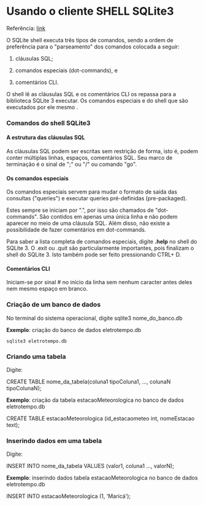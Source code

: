 # Usando o cliente SHELL SQLite3

Referência: [link](https://www.sqlite.org/cli.html)

O SQLite shell executa três tipos de comandos, sendo a ordem de preferência
para o "parseamento" dos comandos colocada a seguir:

1. cláusulas SQL;

2. comandos especiais (dot-commands), e

3. comentários CLI.

O shell lê as cláusulas SQL e os comentários CLI os repassa para a biblioteca
SQLite 3 executar. Os comandos especiais e  do shell que são executados por ele
mesmo .

### Comandos do shell SQLite3

#### A estrutura das cláusulas SQL

As cláusulas SQL podem ser escritas sem restrição de forma, isto é, podem conter
múltiplas linhas, espaços, comentários SQL.  Seu marco de terminação é o sinal
de ";" ou "/" ou comando "go".

#### Os comandos especiais

Os comandos especiais servem para mudar o formato de saída das consultas
("queries") e executar queries pré-definidas (pre-packaged).


Estes sempre se iniciam por ".", por isso são chamados de "dot-commands". São
contidos em apenas uma única linha e não podem aparecer no meio de uma cláusula
SQL.  Além disso, não existe a possibilidade de fazer comentários em
dot-commands.

Para saber a lista completa de comandos especiais, digite **.help** no shell do
SQLite 3.  O .exit ou .quit são particularmente importantes, pois
finalizam o shell do SQLite 3.  Isto também pode ser feito pressionando 
CTRL+ D.



#### Comentários CLI

Iniciam-se por sinal # no início da linha sem nenhum caracter antes deles nem 
mesmo espaço em branco.


### Criação de um banco de dados



No terminal do sistema operacional, digite sqlite3 nome_do_banco.db

**Exemplo**: criação do banco de dados eletrotempo.db
```
sqlite3 eletrotempo.db
```

### Criando uma tabela

Digite:

CREATE TABLE nome_da_tabela(coluna1 tipoColuna1, ..., colunaN tipoColunaN);


**Exemplo**: criação da tabela estacaoMeteorologica no banco de dados
eletrotempo.db

CREATE TABLE estacaoMeteorologica (id_estacaometeo int, nomeEstacao text);



### Inserindo dados em uma tabela

Digite:

INSERT INTO nome_da_tabela VALUES (valor1, coluna1 ..., valorN);


**Exemplo**: inserindo dados tabela estacaoMeteorologica no banco de dados
eletrotempo.db

INSERT INTO estacaoMeteorologica (1, 'Maricá');








